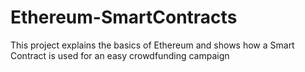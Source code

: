 # Ethereum-SmartContracts
This project explains the basics of Ethereum and shows how a Smart Contract is used for an easy crowdfunding campaign 
